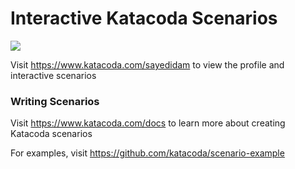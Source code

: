 # Interactive Katacoda Scenarios

[![](http://shields.katacoda.com/katacoda/sayedidam/count.svg)](https://www.katacoda.com/sayedidam "Get your profile on Katacoda.com")

Visit https://www.katacoda.com/sayedidam to view the profile and interactive scenarios

### Writing Scenarios
Visit https://www.katacoda.com/docs to learn more about creating Katacoda scenarios

For examples, visit https://github.com/katacoda/scenario-example
